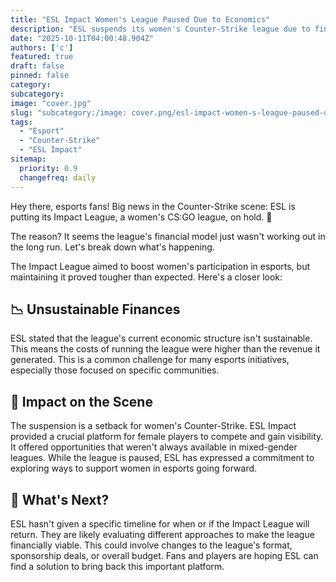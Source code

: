```yaml
---
title: "ESL Impact Women's League Paused Due to Economics"
description: "ESL suspends its women's Counter-Strike league due to financial challenges."
date: "2025-10-11T04:00:48.904Z"
authors: ['c']
featured: true
draft: false
pinned: false
category:
subcategory:
image: "cover.jpg"
slug: "subcategory:/image: cover.png/esl-impact-women-s-league-paused-due-to-economics"
tags:
  - "Esport"
  - "Counter-Strike"
  - "ESL Impact"
sitemap:
  priority: 0.9
  changefreq: daily
---
```

Hey there, esports fans! Big news in the Counter-Strike scene: ESL is putting its Impact League, a women's CS:GO league, on hold. 🙁

The reason? It seems the league's financial model just wasn't working out in the long run. Let's break down what's happening.

The Impact League aimed to boost women's participation in esports, but maintaining it proved tougher than expected. Here's a closer look:

## 📉 Unsustainable Finances
ESL stated that the league's current economic structure isn't sustainable. This means the costs of running the league were higher than the revenue it generated. This is a common challenge for many esports initiatives, especially those focused on specific communities.

## 🎯 Impact on the Scene
The suspension is a setback for women's Counter-Strike. ESL Impact provided a crucial platform for female players to compete and gain visibility. It offered opportunities that weren't always available in mixed-gender leagues. While the league is paused, ESL has expressed a commitment to exploring ways to support women in esports going forward.

## 🤔 What's Next?
ESL hasn't given a specific timeline for when or if the Impact League will return. They are likely evaluating different approaches to make the league financially viable. This could involve changes to the league's format, sponsorship deals, or overall budget. Fans and players are hoping ESL can find a solution to bring back this important platform.